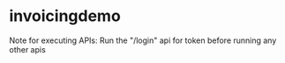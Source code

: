 # invoicingdemo
Note for executing APIs:
  Run the "/login" api for token before running any other apis
